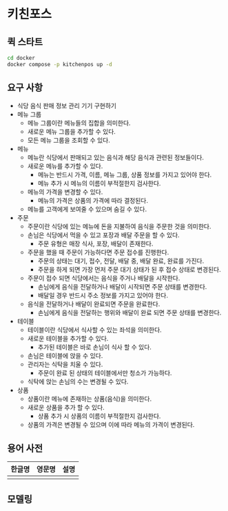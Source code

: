 # 키친포스

## 퀵 스타트

```sh
cd docker
docker compose -p kitchenpos up -d
```

## 요구 사항
- 식당 음식 판매 정보 관리 기기 구현하기
- 메뉴 그룹
  - 메뉴 그룹이란 메뉴들의 집합을 의미한다.
  - 새로운 메뉴 그룹을 추가할 수 있다.
  - 모든 메뉴 그룹을 조회할 수 있다.
- 메뉴
  - 메뉴란 식당에서 판매되고 있는 음식과 해당 음식과 관련된 정보들이다.
  - 새로운 메뉴를 추가할 수 있다.
    - 메뉴는 반드시 가격, 이름, 메뉴 그룹, 상품 정보를 가지고 있어야 한다.
    - 메뉴 추가 시 메뉴의 이름이 부적절한지 검사한다.
  - 메뉴의 가격을 변경할 수 있다.
    - 메뉴의 가격은 상품의 가격에 따라 결정된다.
  - 메뉴를 고객에게 보여줄 수 있으며 숨길 수 있다.
- 주문
  - 주문이란 식당에 있는 메뉴에 돈을 지불하여 음식을 주문한 것을 의미한다.
  - 손님은 식당에서 먹을 수 있고 포장과 배달 주문을 할 수 있다.
    - 주문 유형은 매장 식사, 포장, 배달이 존재한다.
  - 주문을 했을 때 주문이 가능하다면 주문 접수를 진행한다.
    - 주문의 상태는 대기, 접수, 전달, 배달 중, 배달 완료, 완료를 가진다.
    - 주문을 하게 되면 가장 먼저 주문 대기 상태가 된 후 접수 상태로 변경된다.
  - 주문이 접수 되면 식당에서는 음식을 주거나 배달을 시작한다.
    - 손님에게 음식을 전달하거나 배달이 시작되면 주문 상태를 변경한다.
    - 배달일 경우 반드시 주소 정보를 가지고 있어야 한다.
  - 음식을 전달하거나 배달이 완료되면 주문을 완료한다.
    - 손님에게 음식을 전달하는 행위와 배달이 완료 되면 주문 상태를 변경한다.
- 테이블
  - 테이블이란 식당에서 식사할 수 있는 좌석을 의미한다.
  - 새로운 테이블을 추가할 수 있다.
    - 추가된 테이블은 바로 손님이 식사 할 수 있다.
  - 손님은 테이블에 앉을 수 있다.
  - 관리자는 식탁을 치울 수 있다.
    - 주문이 완료 된 상태의 테이블에서만 청소가 가능하다.
  - 식탁에 앉는 손님의 수는 변경될 수 있다.
- 상품
  - 상품이란 메뉴에 존재하는 상품(음식)을 의미한다.
  - 새로운 상품을 추가 할 수 있다.
    - 상품 추가 시 상품의 이름이 부적절한지 검사한다.
  - 상품의 가격은 변경될 수 있으며 이에 따라 메뉴의 가격이 변경된다.

## 용어 사전

| 한글명 | 영문명 | 설명 |
| --- | --- | --- |
|  |  |  |

## 모델링
